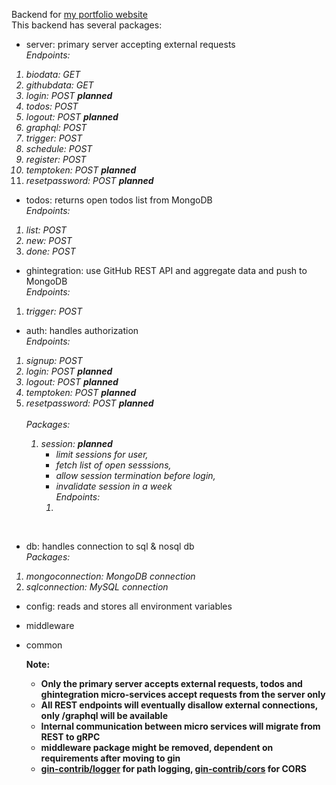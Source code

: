 Backend for [my portfolio website](ssnk.in)
<br>
This backend has several packages:

- server: primary server accepting external requests
  <br>
  <i>Endpoints:

1. biodata: GET
2. githubdata: GET
3. login: POST <b>planned</b>
4. todos: POST
5. logout: POST <b>planned</b>
6. graphql: POST
7. trigger: POST
8. schedule: POST
9. register: POST
10. temptoken: POST <b>planned</b>
11. resetpassword: POST <b>planned</b>
    </i>
    <br>

- todos: returns open todos list from MongoDB
  <br>
  <i>Endpoints:

1. list: POST
2. new: POST
3. done: POST
   </i><br>

- ghintegration: use GitHub REST API and aggregate data and push to MongoDB
  <br>
  <i>Endpoints:

1. trigger: POST
   </i><br>

- auth: handles authorization
  <br>
  <i>Endpoints:

1. signup: POST
2. login: POST <b>planned</b>
3. logout: POST <b>planned</b>
4. temptoken: POST <b>planned</b>
5. resetpassword: POST <b>planned</b>
   </i><br>
   <br>
   <i>Packages:
   1. session: <b>planned</b>
      - limit sessions for user,
      - fetch list of open sesssions,
      - allow session termination before login,
      - invalidate session in a week
        <br>
        <i>Endpoints:
      1. </i><br>

</i><br>

- db: handles connection to sql & nosql db
  <br>
  <i>Packages:

1. mongoconnection: MongoDB connection
2. sqlconnection: MySQL connection
   </i><br>

- config: reads and stores all environment variables
- middleware
- common
  <br>

  <b>Note:

  - Only the primary server accepts external requests, todos and ghintegration micro-services accept requests from the server only
  - All REST endpoints will eventually disallow external connections, only /graphql will be available
  - Internal communication between micro services will migrate from REST to gRPC
  - middleware package might be removed, dependent on requirements after moving to gin
  - [gin-contrib/logger](https://github.com/gin-contrib/logger) for path logging, [gin-contrib/cors](https://github.com/gin-contrib/cors) for CORS
    </b>
